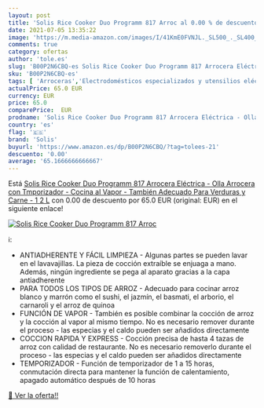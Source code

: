 ```yaml
---
layout: post
title: 'Solis Rice Cooker Duo Programm 817 Arroc al 0.00 % de descuento'
date: 2021-07-05 13:35:22
image: 'https://m.media-amazon.com/images/I/41KmE0FVNJL._SL500_._SL400_.jpg'
comments: true
category: ofertas
author: 'tole.es'
slug: 'B00P2N6CBQ-es Solis Rice Cooker Duo Programm 817 Arrocera Eléctrica -...'
sku: 'B00P2N6CBQ-es'
tags: [ 'Arroceras','Electrodomésticos especializados y utensilios eléctricos','Hogar y cocina','Pequeño electrodoméstico','solis', ]
actualPrice: 65.0 EUR
currency: EUR
price: 65.0
comparePrice:  EUR
prodname: 'Solis Rice Cooker Duo Programm 817 Arrocera Eléctrica - Olla Arrocera con Tmporizador - Cocina al Vapor - También Adecuado Para Verduras y Carne - 1 2 L'
country: 'es'
flag: '🇪🇸'
brand: 'Solis'
buyurl: 'https://www.amazon.es/dp/B00P2N6CBQ/?tag=tolees-21'
descuento: '0.00'
average: '65.1666666666667'
---
```


Está [Solis Rice Cooker Duo Programm 817 Arrocera Eléctrica - Olla Arrocera con Tmporizador - Cocina al Vapor - También Adecuado Para Verduras y Carne - 1 2 L](https://www.amazon.es/dp/B00P2N6CBQ/?tag=tolees-21) con 0.00 de descuento por 65.0 EUR (original:  EUR) en el siguiente enlace!

[![Solis Rice Cooker Duo Programm 817 Arroc](https://m.media-amazon.com/images/I/41KmE0FVNJL._SL500_._SL400_.jpg)](https://www.amazon.es/dp/B00P2N6CBQ/?tag=tolees-21)

ℹ️:

- ANTIADHERENTE Y FÁCIL LIMPIEZA - Algunas partes se pueden lavar en el lavavajillas. La pieza de cocción extraíble se enjuaga a mano. Además, ningún ingrediente se pega al aparato gracias a la capa antiadherente
- PARA TODOS LOS TIPOS DE ARROZ - Adecuado para cocinar arroz blanco y marrón como el sushi, el jazmín, el basmati, el arborio, el carnaroli y el arroz de quinoa
- FUNCIÓN DE VAPOR - También es posible combinar la cocción de arroz y la cocción al vapor al mismo tiempo. No es necesario remover durante el proceso - las especias y el caldo pueden ser añadidos directamente
- COCCION RAPIDA Y EXPRESS - Cocción precisa de hasta 4 tazas de arroz con calidad de restaurante. No es necesario removerlo durante el proceso - las especias y el caldo pueden ser añadidos directamente
- TEMPORIZADOR - Función de temporizador de 1 a 15 horas, conmutación directa para mantener la función de calentamiento, apagado automático después de 10 horas

[🛒 Ver la oferta!!](https://www.amazon.es/dp/B00P2N6CBQ/?tag=tolees-21)
